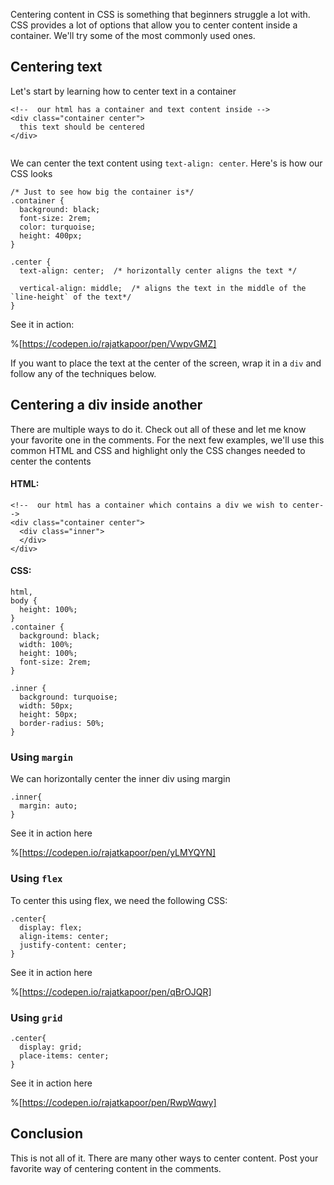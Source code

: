 Centering content in CSS is something that beginners struggle a lot with. CSS provides a lot of options that allow you to center content inside a container. We'll try some of the most commonly used ones.

## Centering text

Let's start by learning how to center text in a container

```
<!--  our html has a container and text content inside -->
<div class="container center">
  this text should be centered
</div>
    
```
We can center the text content using `text-align: center`. Here's is how our CSS looks

```
/* Just to see how big the container is*/
.container {
  background: black;
  font-size: 2rem;
  color: turquoise;
  height: 400px;
}

.center {
  text-align: center;  /* horizontally center aligns the text */

  vertical-align: middle;  /* aligns the text in the middle of the `line-height` of the text*/
}
```
See it in action:

%[https://codepen.io/rajatkapoor/pen/VwpvGMZ]

If you want to place the text at the center of the screen, wrap it in a `div` and follow any of the techniques below.

## Centering a div inside another

There are multiple ways to do it. Check out all of these and let me know your favorite one in the comments. For the next few examples, we'll use this common HTML and CSS and highlight only the CSS changes needed to center the contents

#### HTML:
```
<!--  our html has a container which contains a div we wish to center-->
<div class="container center">
  <div class="inner">
  </div>
</div>
```
 #### CSS:
```
html,
body {
  height: 100%;
}
.container {
  background: black;
  width: 100%;
  height: 100%;
  font-size: 2rem;
}

.inner {
  background: turquoise;
  width: 50px;
  height: 50px;
  border-radius: 50%;
}
```
### Using `margin`

We can horizontally center the inner div using margin

```
.inner{
  margin: auto;
}
```
See it in action here

%[https://codepen.io/rajatkapoor/pen/yLMYQYN]

### Using `flex`
To center this using flex, we need the following CSS:

```
.center{
  display: flex;
  align-items: center;
  justify-content: center;
}
```
See it in action here

%[https://codepen.io/rajatkapoor/pen/qBrOJQR]


### Using `grid`

```
.center{
  display: grid;
  place-items: center;
}
```
See it in action here

%[https://codepen.io/rajatkapoor/pen/RwpWqwy]

## Conclusion

This is not all of it. There are many other ways to center content. Post your favorite way of centering content in the comments.

